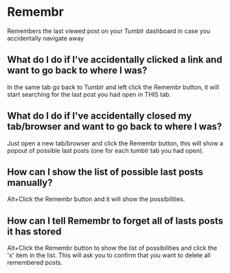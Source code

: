 Remembr
=======

Remembers the last viewed post on your Tumblr dashboard in case you accidentally navigate away

What do I do if I've accidentally clicked a link and want to go back to where I was?
--------------------------------------------------------------------------------------

In the same tab go back to Tumblr and left click the Remembr button, it will start searching for the last post you had open in THIS tab.

What do I do if I've accidentally closed my tab/browser and want to go back to where I was?
--------------------------------------------------------------------------------------------

Just open a new tab/browser and click the Remembr button, this will show a popout of possible last posts (one for each tumblr tab you had open).

How can I show the list of possible last posts manually?
----------------------------------------------------------

Alt+Click the Remembr button and it will show the possibilities.

How can I tell Remembr to forget all of lasts posts it has stored
-------------------------------------------------------------------

Alt+Click the Remembr button to show the list of possibilities and click the 'x' item in the list. This will ask you to confirm that you want to delete all remembered posts.
